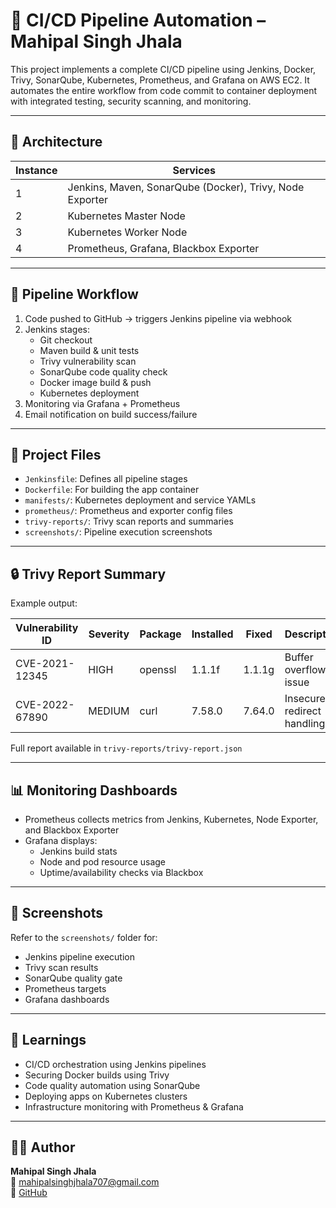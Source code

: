 # 🚀 CI/CD Pipeline Automation – Mahipal Singh Jhala

This project implements a complete CI/CD pipeline using Jenkins, Docker, Trivy, SonarQube, Kubernetes, Prometheus, and Grafana on AWS EC2. It automates the entire workflow from code commit to container deployment with integrated testing, security scanning, and monitoring.

---

## 📐 Architecture

| Instance | Services |
|----------|----------|
| 1        | Jenkins, Maven, SonarQube (Docker), Trivy, Node Exporter |
| 2        | Kubernetes Master Node |
| 3        | Kubernetes Worker Node |
| 4        | Prometheus, Grafana, Blackbox Exporter |

---

## 🔁 Pipeline Workflow

1. Code pushed to GitHub → triggers Jenkins pipeline via webhook
2. Jenkins stages:
   - Git checkout
   - Maven build & unit tests
   - Trivy vulnerability scan
   - SonarQube code quality check
   - Docker image build & push
   - Kubernetes deployment
3. Monitoring via Grafana + Prometheus
4. Email notification on build success/failure

---

## 📂 Project Files

- `Jenkinsfile`: Defines all pipeline stages
- `Dockerfile`: For building the app container
- `manifests/`: Kubernetes deployment and service YAMLs
- `prometheus/`: Prometheus and exporter config files
- `trivy-reports/`: Trivy scan reports and summaries
- `screenshots/`: Pipeline execution screenshots

---

## 🔒 Trivy Report Summary

Example output:

| Vulnerability ID | Severity | Package | Installed | Fixed | Description |
|------------------|----------|---------|-----------|-------|-------------|
| CVE-2021-12345   | HIGH     | openssl | 1.1.1f    | 1.1.1g| Buffer overflow issue |
| CVE-2022-67890   | MEDIUM   | curl    | 7.58.0    | 7.64.0| Insecure redirect handling |

Full report available in `trivy-reports/trivy-report.json`

---

## 📊 Monitoring Dashboards

- Prometheus collects metrics from Jenkins, Kubernetes, Node Exporter, and Blackbox Exporter
- Grafana displays:
  - Jenkins build stats
  - Node and pod resource usage
  - Uptime/availability checks via Blackbox

---

## 📸 Screenshots

Refer to the `screenshots/` folder for:
- Jenkins pipeline execution
- Trivy scan results
- SonarQube quality gate
- Prometheus targets
- Grafana dashboards

---

## 🧠 Learnings

- CI/CD orchestration using Jenkins pipelines
- Securing Docker builds using Trivy
- Code quality automation using SonarQube
- Deploying apps on Kubernetes clusters
- Infrastructure monitoring with Prometheus & Grafana

---

## 👨‍💻 Author

**Mahipal Singh Jhala**  
📧 mahipalsinghjhala707@gmail.com  
🔗 [GitHub](https://github.com/MahipalSinghJhala707)
